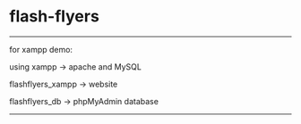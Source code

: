 # flash-flyers
----------------------------------------

for xampp demo:

using xampp -> apache and MySQL

flashflyers_xampp -> website

flashflyers_db -> phpMyAdmin database

----------------------------------------